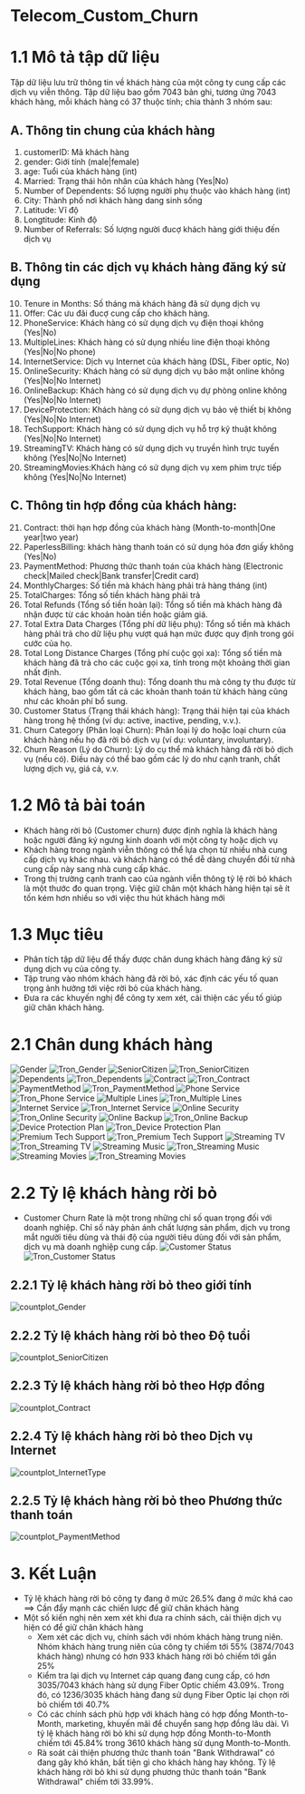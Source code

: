 # Telecom_Custom_Churn
# 1.1 Mô tả tập dữ liệu
Tập dữ liệu lưu trữ thông tin về khách hàng của một công ty cung cấp các dịch vụ viễn thông. 
Tập dữ liệu bao gồm 7043 bản ghi, tương ứng 7043 khách hàng, mỗi khách hàng có 37 thuộc tính; chia thành 3 nhóm sau:

## A. Thông tin chung của khách hàng
  1. customerID: Mã khách hàng
  2. gender: Giới tính (male|female)
  3. age: Tuổi của khách hàng (int)
  4. Married: Trạng thái hôn nhân của khách hàng (Yes|No)
  5. Number of Dependents: Số lượng người phụ thuộc vào khách hàng (int)
  6. City: Thành phố nơi khách hàng dang sinh sống
  7. Latitude: Vĩ độ
  8. Longtitude: Kinh độ
  9. Number of Referrals: Số lượng người đucợ khách hàng giới thiệu đến dịch vụ
## B. Thông tin các dịch vụ khách hàng đăng ký sử dụng  
 10. Tenure in Months: Số tháng mà khách hàng đã sử dụng dịch vụ
 11. Offer: Các ưu đãi đucợ cung cấp cho khách hàng.
  12. PhoneService: Khách hàng có sử dụng dịch vụ điện thoại không (Yes|No)
  13. MultipleLines: Khách hàng có sử dụng nhiều line điện thoại không (Yes|No|No phone)
  14. InternetService: Dịch vụ Internet của khách hàng (DSL, Fiber optic, No)
  15. OnlineSecurity: Khách hàng có sử dụng dịch vụ bảo mật online không (Yes|No|No Internet)
  16. OnlineBackup: Khách hàng có sử dụng dịch vụ dự phòng online không (Yes|No|No Internet)
  17. DeviceProtection: Khách hàng có sử dụng dịch vụ bảo vệ thiết bị không (Yes|No|No Internet)
  18. TechSupport: Khách hàng có sử dụng dịch vụ hỗ trợ kỹ thuật không (Yes|No|No Internet)
  19. StreamingTV: Khách hàng có sử dụng dịch vụ truyền hình trực tuyến không (Yes|No|No Internet)
  20. StreamingMovies:Khách hàng có sử dụng dịch vụ xem phim trực tiếp không (Yes|No|No Internet)
## C. Thông tin hợp đồng của khách hàng:
  21. Contract: thời hạn hợp đồng của khách hàng (Month-to-month|One year|two year)
  22. PaperlessBilling: khách hàng thanh toán có sử dụng hóa đơn giấy không (Yes|No)
  23. PaymentMethod: Phương thức thanh toán của khách hàng (Electronic check|Mailed check|Bank transfer|Credit card)
  24. MonthlyCharges: Số tiền mà khách hàng phải trả hàng tháng (int)
  25. TotalCharges: Tổng số tiền khách hàng phải trả
  26. Total Refunds (Tổng số tiền hoàn lại): Tổng số tiền mà khách hàng đã nhận được từ các khoản hoàn tiền hoặc giảm giá.
  27. Total Extra Data Charges (Tổng phí dữ liệu phụ): Tổng số tiền mà khách hàng phải trả cho dữ liệu phụ vượt quá hạn mức được quy định trong gói cước của họ.
  28. Total Long Distance Charges (Tổng phí cuộc gọi xa): Tổng số tiền mà khách hàng đã trả cho các cuộc gọi xa, tính trong một khoảng thời gian nhất định.
  29. Total Revenue (Tổng doanh thu): Tổng doanh thu mà công ty thu được từ khách hàng, bao gồm tất cả các khoản thanh toán từ khách hàng cũng như các khoản phí bổ sung.
  30. Customer Status (Trạng thái khách hàng): Trạng thái hiện tại của khách hàng trong hệ thống (ví dụ: active, inactive, pending, v.v.).
  31. Churn Category (Phân loại Churn): Phân loại lý do hoặc loại churn của khách hàng nếu họ đã rời bỏ dịch vụ (ví dụ: voluntary, involuntary).
  32. Churn Reason (Lý do Churn): Lý do cụ thể mà khách hàng đã rời bỏ dịch vụ (nếu có). Điều này có thể bao gồm các lý do như cạnh tranh, chất lượng dịch vụ, giá cả, v.v.

# 1.2 Mô tả bài toán
  - Khách hàng rời bỏ (Customer churn) được định nghĩa là khách hàng hoặc người đăng ký ngưng kinh doanh với một công ty hoặc dịch vụ
  - Khách hàng trong ngành viễn thông có thể lựa chọn từ nhiều nhà cung cấp dịch vụ khác nhau. và khách hàng có thể dễ dàng chuyển đổi từ nhà cung cấp này sang nhà cung cấp khác.
  - Trong thị trường cạnh tranh cao của ngành viễn thông tỷ lệ rời bỏ khách là một thước đo quan trọng. Việc giữ chân một khách hàng hiện tại sẽ ít tốn kém hơn nhiều so với việc thu hút khách hàng mới

# 1.3 Mục tiêu
  - Phân tích tập dữ liệu để thấy được chân dung khách hàng đăng ký sử dụng dịch vụ của công ty.
  - Tập trung vào nhóm khách hàng đã rời bỏ, xác định các yếu tố quan trọng ảnh hưởng tới việc rời bỏ của khách hàng.
  - Đưa ra các khuyến nghị để công ty xem xét, cải thiện các yếu tố giúp giữ chân khách hàng.

# 2.1 Chân dung khách hàng
![Gender](https://github.com/nguyenhoangthanhly/Telecom_Custom_Churn/assets/117055865/cd5b8469-e91a-4de4-bb49-d7c80794ea4e) 
![Tron_Gender](https://github.com/nguyenhoangthanhly/Telecom_Custom_Churn/assets/117055865/6ef04470-8b0c-4b30-8341-13026b007956)
![SeniorCitizen](https://github.com/nguyenhoangthanhly/Telecom_Custom_Churn/assets/117055865/8481ea7b-042c-414f-ba97-c238b2c89f8b)
![Tron_SeniorCitizen](https://github.com/nguyenhoangthanhly/Telecom_Custom_Churn/assets/117055865/b5a22b75-ae10-4099-8d8b-4d8663bf4529)
![Dependents](https://github.com/nguyenhoangthanhly/Telecom_Custom_Churn/assets/117055865/4beacda1-68a9-4622-9af6-feda15eb79c5)
![Tron_Dependents](https://github.com/nguyenhoangthanhly/Telecom_Custom_Churn/assets/117055865/1d59f8cf-addf-4f80-8ad6-7641900ba593)
![Contract](https://github.com/nguyenhoangthanhly/Telecom_Custom_Churn/assets/117055865/bcff6386-ace7-446b-9d20-216f4a953273)
![Tron_Contract](https://github.com/nguyenhoangthanhly/Telecom_Custom_Churn/assets/117055865/98dac770-1837-410d-965e-b5fd231e9483)
![PaymentMethod](https://github.com/nguyenhoangthanhly/Telecom_Custom_Churn/assets/117055865/fe95ceb3-fa5c-46d6-9a3f-377cf6a89aaf)
![Tron_PaymentMethod](https://github.com/nguyenhoangthanhly/Telecom_Custom_Churn/assets/117055865/72e5f7dd-0dee-4d7a-ad11-ed8017e78f84)
![Phone Service](https://github.com/nguyenhoangthanhly/Telecom_Custom_Churn/assets/117055865/86cffb7d-72fc-482d-ad93-b65adbed407a)
![Tron_Phone Service](https://github.com/nguyenhoangthanhly/Telecom_Custom_Churn/assets/117055865/50ea1a0b-8f49-473a-9b6f-865b18081533)
![Multiple Lines](https://github.com/nguyenhoangthanhly/Telecom_Custom_Churn/assets/117055865/ab8ab432-b039-4466-9d7d-2d60014a4cfe)
![Tron_Multiple Lines](https://github.com/nguyenhoangthanhly/Telecom_Custom_Churn/assets/117055865/3f1e2f2d-a5d6-456a-8d5c-ffef1a049667)
![Internet Service](https://github.com/nguyenhoangthanhly/Telecom_Custom_Churn/assets/117055865/3c93a46d-7e94-4b4c-8120-c4a5086e8399)
![Tron_Internet Service](https://github.com/nguyenhoangthanhly/Telecom_Custom_Churn/assets/117055865/0553e75c-eda4-46b5-965c-bcb124e920c5)
![Online Security](https://github.com/nguyenhoangthanhly/Telecom_Custom_Churn/assets/117055865/2eb3a0de-fdf6-4873-8afa-5253199f3492)
![Tron_Online Security](https://github.com/nguyenhoangthanhly/Telecom_Custom_Churn/assets/117055865/46d4b437-acf0-4e5a-8d83-bda4db037dfe)
![Online Backup](https://github.com/nguyenhoangthanhly/Telecom_Custom_Churn/assets/117055865/2febc1c3-cbeb-4540-9389-81f94e2ee1d7)
![Tron_Online Backup](https://github.com/nguyenhoangthanhly/Telecom_Custom_Churn/assets/117055865/f07297e6-a1da-49d5-9356-798c2d080426)
![Device Protection Plan](https://github.com/nguyenhoangthanhly/Telecom_Custom_Churn/assets/117055865/479d2507-5258-4480-8554-6abb1236096d)
![Tron_Device Protection Plan](https://github.com/nguyenhoangthanhly/Telecom_Custom_Churn/assets/117055865/da98d3cc-9082-4906-820e-544979a30633)
![Premium Tech Support](https://github.com/nguyenhoangthanhly/Telecom_Custom_Churn/assets/117055865/9a93e26d-1234-41b8-970d-b91462c93e36)
![Tron_Premium Tech Support](https://github.com/nguyenhoangthanhly/Telecom_Custom_Churn/assets/117055865/ae82911a-c018-4396-99c5-339c5d8fc6b6)
![Streaming TV](https://github.com/nguyenhoangthanhly/Telecom_Custom_Churn/assets/117055865/9f033047-7a7d-4382-9471-d991ae7a3bc8)
![Tron_Streaming TV](https://github.com/nguyenhoangthanhly/Telecom_Custom_Churn/assets/117055865/3c492fad-0506-4639-a1f3-f1adbc67c29b)
![Streaming Music](https://github.com/nguyenhoangthanhly/Telecom_Custom_Churn/assets/117055865/b0d314e6-3cdf-485f-92f4-aed1955f7616)
![Tron_Streaming Music](https://github.com/nguyenhoangthanhly/Telecom_Custom_Churn/assets/117055865/99ec6316-9451-4385-8120-8d4984da3a96)
![Streaming Movies](https://github.com/nguyenhoangthanhly/Telecom_Custom_Churn/assets/117055865/16dfdc95-1055-46cb-9d21-a5a38d2bc126)
![Tron_Streaming Movies](https://github.com/nguyenhoangthanhly/Telecom_Custom_Churn/assets/117055865/2263f255-c616-4607-9a22-92e1f875353e)
# 2.2 Tỷ lệ khách hàng rời bỏ
  - Customer Churn Rate là một trong những chỉ số quan trọng đối với doanh nghiệp. Chỉ số này phản ánh chất lượng sản phẩm, dịch vụ trong mắt người tiêu dùng và thái độ của người tiêu dùng đối với sản phẩm, dịch vụ mà doanh nghiệp cung cấp.
![Customer Status](https://github.com/nguyenhoangthanhly/Telecom_Custom_Churn/assets/117055865/6a49e2a4-a0ad-4566-88b8-f499601a0f5c)
![Tron_Customer Status](https://github.com/nguyenhoangthanhly/Telecom_Custom_Churn/assets/117055865/37bc5972-9639-43e1-8122-6c634b497e9e)

## 2.2.1 Tỷ lệ khách hàng rời bỏ theo giới tính
![countplot_Gender](https://github.com/nguyenhoangthanhly/Telecom_Custom_Churn/assets/117055865/cc58bcdc-3201-4f3e-ba8d-8050ca3620b0)
## 2.2.2 Tỷ lệ khách hàng rời bỏ theo Độ tuổi
![countplot_SeniorCitizen](https://github.com/nguyenhoangthanhly/Telecom_Custom_Churn/assets/117055865/f10c92e9-2aaa-42f9-a2c0-a0f949c24845)

## 2.2.3 Tỷ lệ khách hàng rời bỏ theo Hợp đồng
![countplot_Contract](https://github.com/nguyenhoangthanhly/Telecom_Custom_Churn/assets/117055865/3c6ef83b-2fc9-44ec-a743-39235a2b420a)

## 2.2.4 Tỷ lệ khách hàng rời bỏ theo Dịch vụ Internet
![countplot_InternetType](https://github.com/nguyenhoangthanhly/Telecom_Custom_Churn/assets/117055865/f4073f80-d903-42d9-91dd-c934123fd669)

## 2.2.5 Tỷ lệ khách hàng rời bỏ theo Phương thức thanh toán
![countplot_PaymentMethod](https://github.com/nguyenhoangthanhly/Telecom_Custom_Churn/assets/117055865/f9b63dd2-b6e2-4151-a8a7-de1b0f1a2c39)

# 3. Kết Luận
  - Tỷ lệ khách hàng rời bỏ công ty đang ở mức 26.5% đang ở mức khá cao ==> Cần đẩy mạnh các chiến lược để giữ chân khách hàng
  - Một số kiến nghị nên xem xét khi đưa ra chính sách, cải thiện dịch vụ hiện có để giữ chân khách hàng
      + Xem xét các dịch vụ, chính sách với nhóm khách hàng trung niên. Nhóm khách hàng trung niên của công ty chiếm tới 55% (3874/7043 khách hàng) nhưng có hơn 933 khách hàng rời bỏ chiếm tới gần 25%
      + Kiểm tra lại dịch vụ Internet cáp quang đang cung cấp, có hơn 3035/7043 khách hàng sử dụng Fiber Optic chiếm 43.09%. Trong đó, có 1236/3035 khách hàng đang sử dụng Fiber Optic lại chọn rời bỏ chiếm tới 40.7%
      + Có các chính sách phù hợp với khách hàng có hợp đồng Month-to-Month, marketing, khuyến mãi để chuyển sang hợp đồng lâu dài. Vì tỷ lệ khách hàng rời bỏ khi sử dụng hợp đồng Month-to-Month chiếm tới 45.84% trong 3610 khách hàng sử dụng Month-to-Month.
      + Rà soát cải thiện phương thức thanh toán "Bank Withdrawal" có đang gây khó khăn, bất tiện gì cho khách hàng hay không. Tỷ lệ khách hàng rời bỏ khi sử dụng phương thức thanh toán "Bank Withdrawal" chiếm tới 33.99%.
